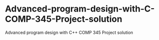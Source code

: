 # Advanced-program-design-with-C-COMP-345-Project-solution
Advanced program design with C++ COMP 345 Project solution
